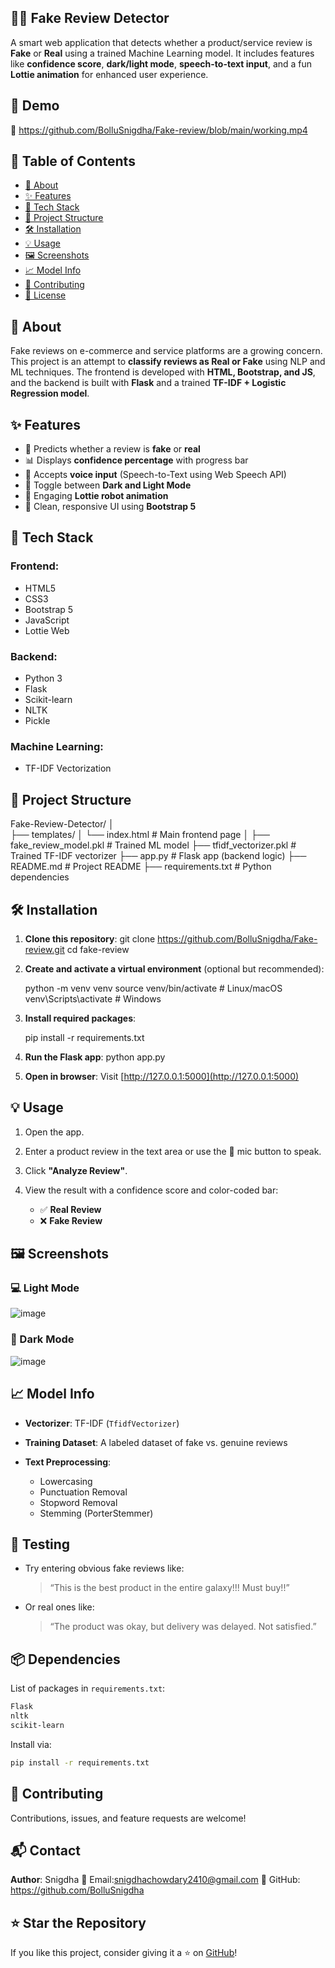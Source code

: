 ## 🕵️‍♀️ Fake Review Detector

A smart web application that detects whether a product/service review is **Fake** or **Real** using a trained Machine Learning model. It includes features like **confidence score**, **dark/light mode**, **speech-to-text input**, and a fun **Lottie animation** for enhanced user experience.

## 🚀 Demo

🔗 https://github.com/BolluSnigdha/Fake-review/blob/main/working.mp4

## 📌 Table of Contents

- [📝 About](#-about)
- [✨ Features](#-features)
- [🧠 Tech Stack](#-tech-stack)
- [📂 Project Structure](#-project-structure)
- [🛠️ Installation](#️-installation)
- [💡 Usage](#-usage)
- [🖼️ Screenshots](#️-screenshots)
- [📈 Model Info](#-model-info)
- [🤝 Contributing](#-contributing)
- [📄 License](#-license)

## 📝 About

Fake reviews on e-commerce and service platforms are a growing concern. This project is an attempt to **classify reviews as Real or Fake** using NLP and ML techniques. The frontend is developed with **HTML, Bootstrap, and JS**, and the backend is built with **Flask** and a trained **TF-IDF + Logistic Regression model**.


## ✨ Features

- 🎯 Predicts whether a review is **fake** or **real**
- 📊 Displays **confidence percentage** with progress bar
- 🎤 Accepts **voice input** (Speech-to-Text using Web Speech API)
- 🌙 Toggle between **Dark and Light Mode**
- 🤖 Engaging **Lottie robot animation**
- 🚀 Clean, responsive UI using **Bootstrap 5**

## 🧠 Tech Stack

### Frontend:
- HTML5
- CSS3
- Bootstrap 5
- JavaScript
- Lottie Web

### Backend:
- Python 3
- Flask
- Scikit-learn
- NLTK
- Pickle

### Machine Learning:
- TF-IDF Vectorization

## 📂 Project Structure

Fake-Review-Detector/
│                   
├── templates/
│   └── index.html              # Main frontend page
│
├── fake\_review\_model.pkl       # Trained ML model
├── tfidf\_vectorizer.pkl        # Trained TF-IDF vectorizer
├── app.py                      # Flask app (backend logic)
├── README.md                   # Project README
├── requirements.txt            # Python dependencies

## 🛠️ Installation

1. **Clone this repository**:
   git clone https://github.com/BolluSnigdha/Fake-review.git
   cd fake-review

2. **Create and activate a virtual environment** (optional but recommended):

   python -m venv venv
   source venv/bin/activate      # Linux/macOS
   venv\Scripts\activate         # Windows


3. **Install required packages**:

   pip install -r requirements.txt
  

4. **Run the Flask app**:
   python app.py
  

5. **Open in browser**:
   Visit [http://127.0.0.1:5000](http://127.0.0.1:5000)

## 💡 Usage

1. Open the app.
2. Enter a product review in the text area or use the 🎤 mic button to speak.
3. Click **"Analyze Review"**.
4. View the result with a confidence score and color-coded bar:

   * ✅ **Real Review**
   * ❌ **Fake Review**


## 🖼️ Screenshots

### 💻 Light Mode
![image](https://github.com/user-attachments/assets/48127993-73ed-4df3-9fb0-dc298ab49466)



### 🌙 Dark Mode
![image](https://github.com/user-attachments/assets/7f3f2869-4413-4501-8434-f2b1ced73f43)


## 📈 Model Info

* **Vectorizer**: TF-IDF (`TfidfVectorizer`)
* **Training Dataset**: A labeled dataset of fake vs. genuine reviews
* **Text Preprocessing**:

  * Lowercasing
  * Punctuation Removal
  * Stopword Removal
  * Stemming (PorterStemmer)

## 🧪 Testing

* Try entering obvious fake reviews like:

  > “This is the best product in the entire galaxy!!! Must buy!!”
* Or real ones like:

  > “The product was okay, but delivery was delayed. Not satisfied.”


## 📦 Dependencies

List of packages in `requirements.txt`:

```txt
Flask
nltk
scikit-learn
```

Install via:

```bash
pip install -r requirements.txt
```

## 🤝 Contributing

Contributions, issues, and feature requests are welcome!


## 📬 Contact

**Author**: Snigdha
📧 Email:snigdhachowdary2410@gmail.com
🔗 GitHub: https://github.com/BolluSnigdha

## ⭐ Star the Repository

If you like this project, consider giving it a ⭐ on [GitHub](https://github.com/BolluSnigdha/Fake-review)!



